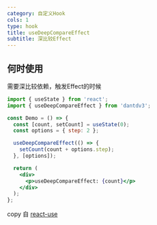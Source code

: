 ```yaml
---
category: 自定义Hook
cols: 1
type: hook
title: useDeepCompareEffect
subtitle: 深比较Effect
---
```


## 何时使用

需要深比较依赖，触发Effect的时候


```jsx
import { useState } from 'react';
import { useDeepCompareEffect } from 'dantdv3';

const Demo = () => {
  const [count, setCount] = useState(0);
  const options = { step: 2 };

  useDeepCompareEffect(() => {
    setCount(count + options.step);
  }, [options]);

  return (
    <div>
      <p>useDeepCompareEffect: {count}</p>
    </div>
  );
};
```


copy 自 [react-use](https://github.com/streamich/react-use/blob/master/docs/useAsyncFn.md)

